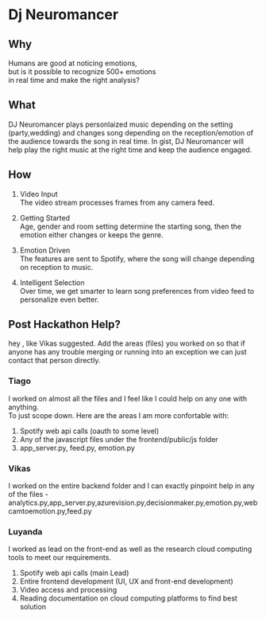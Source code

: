 # Dj Neuromancer
## Why
Humans are good at noticing emotions,  
but is it possible to recognize 500+ emotions  
in real time and make the right analysis?

## What
DJ Neuromancer plays personlaized music depending on the setting (party,wedding) and changes song depending on the reception/emotion of the audience towards the song in real time. In gist, DJ Neuromancer will help play the right music at the right time and keep the audience engaged.

## How
1. Video Input  
The video stream processes frames from any camera feed.
							
2. Getting Started  
Age, gender and room setting determine the starting song, then the emotion either changes or keeps the genre.
										
3. Emotion Driven  
The features are sent to Spotify, where the song will change depending on reception to music.
							
4. Intelligent Selection  
Over time, we get smarter to learn song preferences from video feed to personalize even better.


## Post Hackathon Help?
hey , like Vikas suggested. Add the areas (files) you worked on so that if anyone has any trouble merging or running into an exception we can just contact that person directly.

### Tiago
I worked on almost all the files and I feel like I could help on any one with anything.  
To just scope down. Here are the areas I am more confortable with:
1. Spotify web api calls (oauth to some level)
1. Any of the javascript files under the frontend/public/js folder
1. app_server.py, feed.py, emotion.py

### Vikas

I worked on the entire backend folder and I can exactly pinpoint help in any of the files - 
analytics.py,app_server.py,azurevision.py,decisionmaker.py,emotion.py,webcamtoemotion.py,feed.py

### Luyanda 
I worked as lead on the front-end as well as the research cloud computing tools to meet our requirements.  
1. Spotify web api calls (main Lead)
2. Entire frontend development (UI, UX and front-end development)
3. Video access and processing
4. Reading documentation on cloud computing platforms to find best solution







